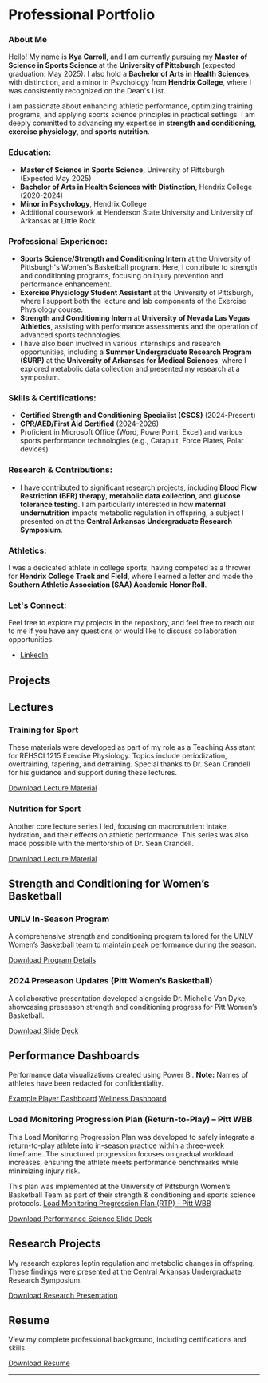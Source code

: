 
# Professional Portfolio
### About Me

Hello! My name is **Kya Carroll**, and I am currently pursuing my **Master of Science in Sports Science** at the **University of Pittsburgh** (expected graduation: May 2025). I also hold a **Bachelor of Arts in Health Sciences**, with distinction, and a minor in Psychology from **Hendrix College**, where I was consistently recognized on the Dean's List.

I am passionate about enhancing athletic performance, optimizing training programs, and applying sports science principles in practical settings. I am deeply committed to advancing my expertise in **strength and conditioning**, **exercise physiology**, and **sports nutrition**.

### Education:
- **Master of Science in Sports Science**, University of Pittsburgh (Expected May 2025)
- **Bachelor of Arts in Health Sciences with Distinction**, Hendrix College (2020-2024)
- **Minor in Psychology**, Hendrix College
- Additional coursework at Henderson State University and University of Arkansas at Little Rock

### Professional Experience:
- **Sports Science/Strength and Conditioning Intern** at the University of Pittsburgh's Women's Basketball program. Here, I contribute to strength and conditioning programs, focusing on injury prevention and performance enhancement.
- **Exercise Physiology Student Assistant** at the University of Pittsburgh, where I support both the lecture and lab components of the Exercise Physiology course.
- **Strength and Conditioning Intern** at **University of Nevada Las Vegas Athletics**, assisting with performance assessments and the operation of advanced sports technologies.
- I have also been involved in various internships and research opportunities, including a **Summer Undergraduate Research Program (SURP)** at the **University of Arkansas for Medical Sciences**, where I explored metabolic data collection and presented my research at a symposium.

### Skills & Certifications:
- **Certified Strength and Conditioning Specialist (CSCS)** (2024-Present)
- **CPR/AED/First Aid Certified** (2024-2026)
- Proficient in Microsoft Office (Word, PowerPoint, Excel) and various sports performance technologies (e.g., Catapult, Force Plates, Polar devices)

### Research & Contributions:
- I have contributed to significant research projects, including **Blood Flow Restriction (BFR) therapy**, **metabolic data collection**, and **glucose tolerance testing**. I am particularly interested in how **maternal undernutrition** impacts metabolic regulation in offspring, a subject I presented on at the **Central Arkansas Undergraduate Research Symposium**.

### Athletics:
I was a dedicated athlete in college sports, having competed as a thrower for **Hendrix College Track and Field**, where I earned a letter and made the **Southern Athletic Association (SAA) Academic Honor Roll**.

### Let's Connect:
Feel free to explore my projects in the repository, and feel free to reach out to me if you have any questions or would like to discuss collaboration opportunities.

- [LinkedIn](https://www.linkedin.com/in/kyacarroll/)

## Projects

## Lectures
### Training for Sport
These materials were developed as part of my role as a Teaching Assistant for REHSCI 1215 Exercise Physiology. Topics include periodization, overtraining, tapering, and detraining. Special thanks to Dr. Sean Crandell for his guidance and support during these lectures.

[Download Lecture Material](https://github.com/kyac21/Professional-Portfolio-/blob/cce876a13c41855c1b05ca835b7f3b9f0957eb1e/15.%20KA%20CH%2016%20Training%20for%20sport%20copy.pdf?raw=true)

### Nutrition for Sport
Another core lecture series I led, focusing on macronutrient intake, hydration, and their effects on athletic performance. This series was also made possible with the mentorship of Dr. Sean Crandell.

[Download Lecture Material](./17.KA_CH_17b_Nutrition_for_sport_copy.pdf?raw=true)

## Strength and Conditioning for Women’s Basketball
### UNLV In-Season Program
A comprehensive strength and conditioning program tailored for the UNLV Women’s Basketball team to maintain peak performance during the season.

[Download Program Details](./Women's_Hoops_In_season_Program_UNLV.xlsx?raw=true)

### 2024 Preseason Updates (Pitt Women’s Basketball)
A collaborative presentation developed alongside Dr. Michelle Van Dyke, showcasing preseason strength and conditioning progress for Pitt Women’s Basketball.

[Download Slide Deck](./2024_Preseason_Updates_PITT_WBB_copy.pptx?raw=true)

## Performance Dashboards
Performance data visualizations created using Power BI. **Note:** Names of athletes have been redacted for confidentiality.

[Example Player Dashboard](./Example_Player_Dashbord.pdf?raw=true)
[Wellness Dashboard](./Wellness_Dashboard.pdf?raw=true)

### Load Monitoring Progression Plan (Return-to-Play) – Pitt WBB
This Load Monitoring Progression Plan was developed to safely integrate a return-to-play athlete into in-season practice within a three-week timeframe. The structured progression focuses on gradual workload increases, ensuring the athlete meets performance benchmarks while minimizing injury risk.

This plan was implemented at the University of Pittsburgh Women’s Basketball Team as part of their strength & conditioning and sports science protocols.
[Load Monitoring Progression Plan (RTP) - Pitt WBB](./Load_Monitoring_Progression_Plan_RTP.xlsx?raw=true)

[Download Performance Science Slide Deck](./Carroll.Kya.PerformanceScientistSlideDeck.pdf?raw=true)

## Research Projects
My research explores leptin regulation and metabolic changes in offspring. These findings were presented at the Central Arkansas Undergraduate Research Symposium.

[Download Research Presentation](./CarrollKya2023.pptx?raw=true)

## Resume
View my complete professional background, including certifications and skills.

[Download Resume](./Resume-Kya-Carroll-Indiana-Fever.pdf?raw=true)

---
